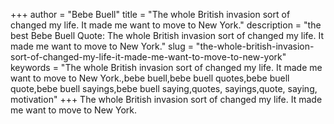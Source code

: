 +++
author = "Bebe Buell"
title = "The whole British invasion sort of changed my life. It made me want to move to New York."
description = "the best Bebe Buell Quote: The whole British invasion sort of changed my life. It made me want to move to New York."
slug = "the-whole-british-invasion-sort-of-changed-my-life-it-made-me-want-to-move-to-new-york"
keywords = "The whole British invasion sort of changed my life. It made me want to move to New York.,bebe buell,bebe buell quotes,bebe buell quote,bebe buell sayings,bebe buell saying,quotes, sayings,quote, saying, motivation"
+++
The whole British invasion sort of changed my life. It made me want to move to New York.
